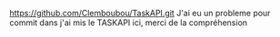 https://github.com/Clemboubou/TaskAPI.git J'ai eu un probleme pour commit dans j'ai mis le TASKAPI ici, merci de la compréhension 
